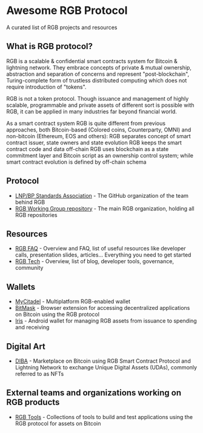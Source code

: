 # Awesome RGB Protocol

 A curated list of RGB projects and resources 
 
 ## What is RGB protocol?
 
 RGB is a scalable & confidential smart contracts system for Bitcoin & lightning network. They embrace concepts of private & mutual ownership, abstraction and separation of concerns and represent "post-blockchain", Turing-complete form of trustless distributed computing which does not require introduction of "tokens".

RGB is not a token protocol. Though issuance and management of highly scalable, programmable and private assets of different sort is possible with RGB, it can be applied in many industries far beyond financial world.

As a smart contract system RGB is quite different from previous approaches, both Bitcoin-based (Colored coins, Counterparty, OMNI) and non-bitcoin (Ethereum, EOS and others):
RGB separates concept of smart contract issuer, state owners and state evolution
RGB keeps the smart contract code and data off-chain
RGB uses blockchain as a state commitment layer and Bitcoin script as an ownership control system; while smart contract evolution is defined by off-chain schema

## Protocol 

- [LNP/BP Standards Association](https://github.com/LNP-BP) - The GitHub organization of the team behind RGB
- [RGB Working Group repository](https://github.com/RGB-WG) - The main RGB organization, holding all RGB repositories

## Resources

- [RGB FAQ](https://www.rgbfaq.com/) - Overview and FAQ, list of useful resources like developer calls, presentation slides, articles... Everything you need to get started
- [RGB Tech](https://rgb.tech/) - Overview, list of blog, developer tools, governance, community

## Wallets

- [MyCitadel](https://mycitadel.io/) - Multiplatform RGB-enabled wallet
- [BitMask](https://bitmask.app/) - Browser extension for accessing decentralized applications on Bitcoin using the RGB protocol
- [Iris](https://github.com/RGB-Tools/iris-wallet-android) - Android wallet for managing RGB assets from issuance to spending and receiving

## Digital Art

- [DIBA](https://diba.io/) - Marketplace on Bitcoin using RGB Smart Contract Protocol and Lightning Network to exchange Unique Digital Assets (UDAs), commonly referred to as NFTs

## External teams and organizations working on RGB products

- [RGB Tools](https://github.com/RGB-Tools) - Collections of tools to build and test applications using the RGB protocol for assets on Bitcoin
